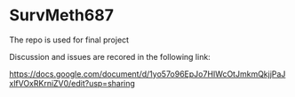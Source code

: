 # SurvMeth687

The repo is used for final project

Discussion and issues are recored in the following link:

https://docs.google.com/document/d/1yo57o96EpJo7HIWcOtJmkmQkjjPaJxlfVOxRKrniZV0/edit?usp=sharing
